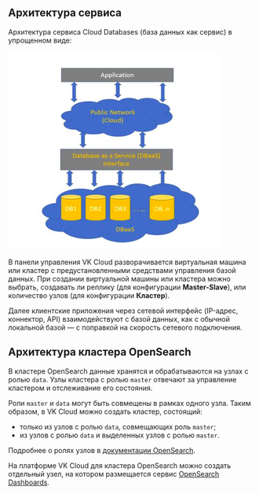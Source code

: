 ## Архитектура сервиса

Архитектура сервиса Cloud Databases (база данных как сервис) в упрощенном виде:

![](./assets/1604479588232-1604479588231.png)

В панели управления VK Cloud разворачивается виртуальная машина или кластер с предустановленными средствами управления базой данных. При создании виртуальной машины или кластера можно выбрать, создавать ли реплику (для конфигурации **Master-Slave**), или количество узлов (для конфигурации **Кластер**).

Далее клиентские приложения через сетевой интерфейс (IP-адрес, коннектор, API) взаимодействуют с базой данных, как с обычной локальной базой — с поправкой на скорость сетевого подключения.

## Архитектура кластера OpenSearch

В кластере OpenSearch данные хранятся и обрабатываются на узлах с ролью `data`. Узлы кластера с ролью `master` отвечают за управление кластером и отслеживание его состояния.

Роли `master` и `data` могут быть совмещены в рамках одного узла. Таким образом, в VK Cloud можно создать кластер, состоящий:

- только из узлов с ролью `data`, совмещающих роль `master`;
- из узлов с ролью `data` и выделенных узлов с ролью `master`.

Подробнее о ролях узлов в [документации OpenSearch](https://opensearch.org/docs/latest/tuning-your-cluster/cluster/).

На платформе VK Cloud для кластера OpenSearch можно создать отдельный узел, на котором размещается сервис [OpenSearch Dashboards](https://opensearch.org/docs/latest/dashboards/quickstart-dashboards/).
